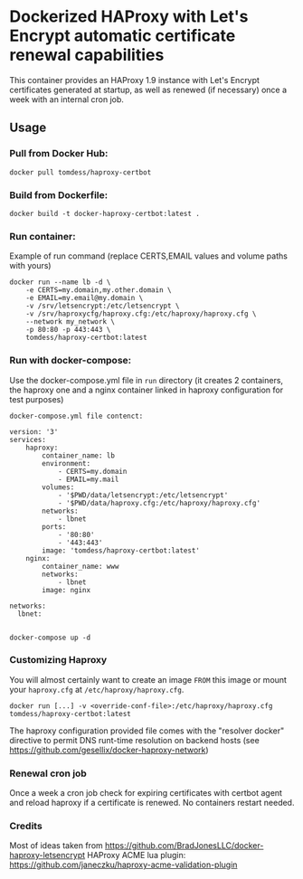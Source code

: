 # Dockerized HAProxy with Let's Encrypt automatic certificate renewal capabilities

This container provides an HAProxy 1.9 instance with Let's Encrypt certificates
generated at startup, as well as renewed (if necessary) once a week with an internal cron job.

## Usage

### Pull from Docker Hub:

```
docker pull tomdess/haproxy-certbot
```

### Build from Dockerfile:

```
docker build -t docker-haproxy-certbot:latest .
```

### Run container:

Example of run command (replace CERTS,EMAIL values and volume paths with yours)

```
docker run --name lb -d \
    -e CERTS=my.domain,my.other.domain \
    -e EMAIL=my.email@my.domain \
    -v /srv/letsencrypt:/etc/letsencrypt \
    -v /srv/haproxycfg/haproxy.cfg:/etc/haproxy/haproxy.cfg \
    --network my_network \
    -p 80:80 -p 443:443 \
    tomdess/haproxy-certbot:latest
```

### Run with docker-compose:

Use the docker-compose.yml file in `run` directory (it creates 2 containers, the haproxy one and a nginx container linked in haproxy configuration for test purposes)

```
docker-compose.yml file contenct:

version: '3'
services:
    haproxy:
        container_name: lb
        environment:
            - CERTS=my.domain
            - EMAIL=my.mail
        volumes:
            - '$PWD/data/letsencrypt:/etc/letsencrypt'
            - '$PWD/data/haproxy.cfg:/etc/haproxy/haproxy.cfg'
        networks:
            - lbnet
        ports:
            - '80:80'
            - '443:443'
        image: 'tomdess/haproxy-certbot:latest'
    nginx:
        container_name: www
        networks:
            - lbnet
        image: nginx

networks:
  lbnet:
  

docker-compose up -d

```

### Customizing Haproxy

You will almost certainly want to create an image `FROM` this image or
mount your `haproxy.cfg` at `/etc/haproxy/haproxy.cfg`.


    docker run [...] -v <override-conf-file>:/etc/haproxy/haproxy.cfg tomdess/haproxy-certbot:latest

The haproxy configuration provided file comes with the "resolver docker" directive to permit DNS runt-time resolution on backend hosts (see https://github.com/gesellix/docker-haproxy-network)

### Renewal cron job

Once a week a cron job check for expiring certificates with certbot agent and reload haproxy if a certificate is renewed. No containers restart needed.

### Credits

Most of ideas taken from https://github.com/BradJonesLLC/docker-haproxy-letsencrypt
HAProxy ACME lua plugin: https://github.com/janeczku/haproxy-acme-validation-plugin
